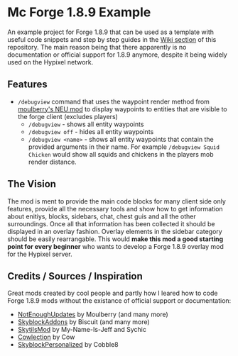 # Mc Forge 1.8.9 Example
An example project for Forge 1.8.9 that can be used as a template with useful code snippets and step by step guides in the [Wiki section](https://github.com/doej1367/McForge189Sample/wiki) of this repository. The main reason being that there apparently is no documentation or official support for 1.8.9 anymore, despite it being widely used on the Hypixel network.

## Features
- `/debugview` command that uses the waypoint render method from [moulberry's NEU mod](https://github.com/Moulberry/NotEnoughUpdates/blob/master/src/main/java/io/github/moulberry/notenoughupdates/core/util/render/RenderUtils.java) to display waypoints to entities that are visible to the forge client (excludes players)
    - `/debugview` - shows all entity waypoints
    - `/debugview off` - hides all entity waypoints
    - `/debugview <name>` - shows all entity waypoints that contain the provided arguments in their name. For example `/debugview Squid Chicken` would show all squids and chickens in the players mob render distance.

## The Vision
The mod is ment to provide the main code blocks for many client side only features, provide all the necessary tools and show how to get information about enitiys, blocks, sidebars, chat, chest guis and all the other surroundings. Once all that information has been collected it should be displayed in an overlay fashion. Overlay elements in the sidebar category should be easily rearrangable. This would **make this mod a good starting point for every beginner** who wants to develop a Forge 1.8.9 overlay mod for the Hypixel server.

## Credits / Sources / Inspiration
Great mods created by cool people and partly how I leared how to code Forge 1.8.9 mods without the existance of official support or documentation:
- [NotEnoughUpdates](https://github.com/Moulberry/NotEnoughUpdates) by Moulberry (and many more)
- [SkyblockAddons](https://github.com/BiscuitDevelopment/SkyblockAddons) by Biscuit (and many more)
- [SkytilsMod](https://github.com/Skytils/SkytilsMod) by My-Name-Is-Jeff and Sychic
- [Cowlection](https://github.com/cow-mc/Cowlection) by Cow
- [SkyblockPersonalized](https://github.com/Cobble8/SkyblockPersonalized/) by Cobble8
